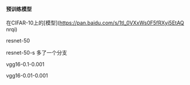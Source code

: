 
#### 预训练模型 ####
在CIFAR-10上的[模型](https://pan.baidu.com/s/1tl_0VXxWs0F5fRXyi5EtAQ nrqi)

resnet-50 

resnet-50-s 多了一个分支

vgg16-0.1-0.001 

vgg16-0.01-0.001



